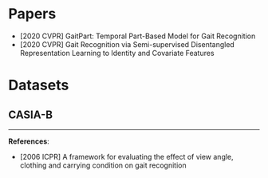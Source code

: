 # Papers
- [2020 CVPR] GaitPart: Temporal Part-Based Model for Gait Recognition
- [2020 CVPR] Gait Recognition via Semi-supervised Disentangled Representation Learning to Identity and Covariate Features


# Datasets

## CASIA-B
---
**References**:
- [2006 ICPR] A framework for evaluating the effect of view angle, clothing and carrying condition on gait recognition

